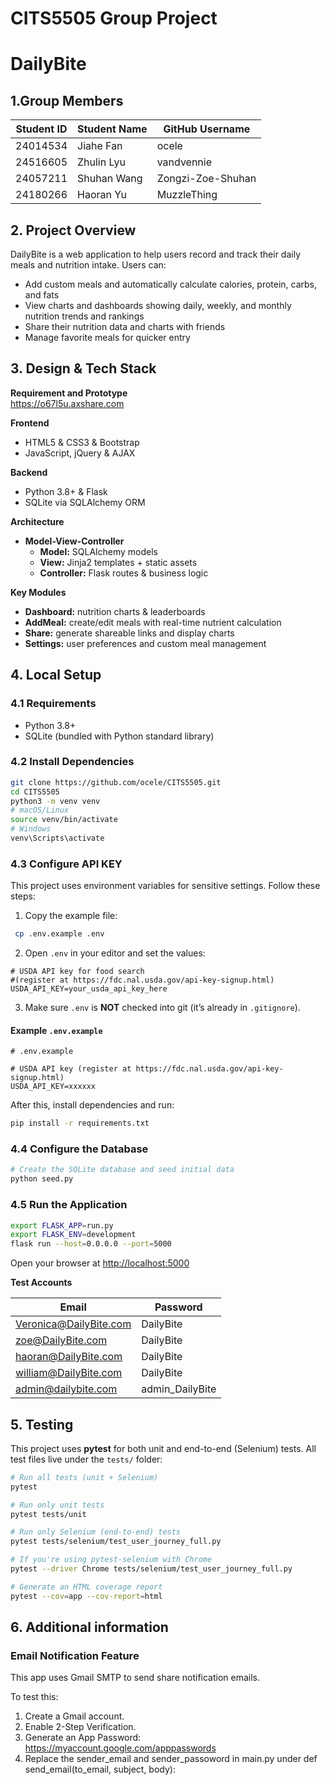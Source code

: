 # CITS5505 Group Project

# DailyBite
## 1.Group Members

| Student ID | Student Name     | GitHub Username   |
|------------|------------------|-------------------|
| 24014534   | Jiahe Fan        | ocele             |
| 24516605   | Zhulin Lyu       | vandvennie        |
| 24057211   | Shuhan Wang      | Zongzi-Zoe-Shuhan |
| 24180266   | Haoran Yu        | MuzzleThing       |


## 2. Project Overview

DailyBite is a web application to help users record and track their daily meals and nutrition intake. Users can:

- Add custom meals and automatically calculate calories, protein, carbs, and fats  
- View charts and dashboards showing daily, weekly, and monthly nutrition trends and rankings  
- Share their nutrition data and charts with friends  
- Manage favorite meals for quicker entry  

## 3. Design & Tech Stack

**Requirement and Prototype**  
https://o67l5u.axshare.com

**Frontend**  
- HTML5 & CSS3 & Bootstrap  
- JavaScript, jQuery & AJAX  

**Backend**  
- Python 3.8+ & Flask  
- SQLite via SQLAlchemy ORM  

**Architecture**  
- **Model-View-Controller**  
  - **Model:** SQLAlchemy models  
  - **View:** Jinja2 templates + static assets  
  - **Controller:** Flask routes & business logic  

**Key Modules**  
- **Dashboard:** nutrition charts & leaderboards  
- **AddMeal:** create/edit meals with real-time nutrient calculation  
- **Share:** generate shareable links and display charts  
- **Settings:** user preferences and custom meal management  


## 4. Local Setup

### 4.1 Requirements

- Python 3.8+  
- SQLite (bundled with Python standard library)  
  

### 4.2 Install Dependencies

```bash
git clone https://github.com/ocele/CITS5505.git
cd CITS5505
python3 -m venv venv
# macOS/Linux
source venv/bin/activate
# Windows
venv\Scripts\activate
```
### 4.3 Configure API KEY 

This project uses environment variables for sensitive settings. Follow these steps:

1. Copy the example file:
  ```bash
   cp .env.example .env
  ```

2. Open `.env` in your editor and set the values:

  ```dotenv
  # USDA API key for food search
  #(register at https://fdc.nal.usda.gov/api-key-signup.html)
  USDA_API_KEY=your_usda_api_key_here
  ```
  
3. Make sure `.env` is **NOT** checked into git (it’s already in `.gitignore`).

#### Example `.env.example`

```dotenv
# .env.example

# USDA API key (register at https://fdc.nal.usda.gov/api-key-signup.html)
USDA_API_KEY=xxxxxx
```

After this, install dependencies and run:

```bash
pip install -r requirements.txt
```

### 4.4 Configure the Database

```bash
# Create the SQLite database and seed initial data
python seed.py
```

### 4.5 Run the Application

```bash
export FLASK_APP=run.py
export FLASK_ENV=development
flask run --host=0.0.0.0 --port=5000
```

Open your browser at [http://localhost:5000](http://localhost:5000)

**Test Accounts**

| Email                     | Password         |
|---------------------------|------------------|
| Veronica@DailyBite.com    | DailyBite        |
| zoe@DailyBite.com         | DailyBite        |
| haoran@DailyBite.com      | DailyBite        |
| william@DailyBite.com     | DailyBite        |
| admin@dailybite.com       | admin_DailyBite  |


## 5. Testing

This project uses **pytest** for both unit and end-to-end (Selenium) tests. All test files live under the `tests/` folder:

```bash
# Run all tests (unit + Selenium)
pytest

# Run only unit tests
pytest tests/unit

# Run only Selenium (end-to-end) tests
pytest tests/selenium/test_user_journey_full.py

# If you're using pytest-selenium with Chrome
pytest --driver Chrome tests/selenium/test_user_journey_full.py

# Generate an HTML coverage report
pytest --cov=app --cov-report=html
```
## 6. Additional information

### Email Notification Feature

This app uses Gmail SMTP to send share notification emails.

To test this:
1. Create a Gmail account.
2. Enable 2-Step Verification.
3. Generate an App Password: https://myaccount.google.com/apppasswords
4. Replace the sender_email and sender_passoword in main.py under def send_email(to_email, subject, body):